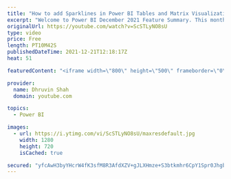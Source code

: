 ```yaml
---
title: "How to add Sparklines in Power BI Tables and Matrix Visualization?"
excerpt: "Welcome to Power BI December 2021 Feature Summary. This month Microsoft has rolled out one amazing feature for table and Matrix visual in Power BI. During this video, we will learn how we can add Sparklines for Tables and Matrix Visual? Now, we can add Sparklines for Power BI Tables and add Matrix. We"
originalUrl: https://youtube.com/watch?v=ScSTLyNO8sU
type: video
price: Free
length: PT10M42S
publishedDateTime: 2021-12-21T12:18:17Z
heat: 51

featuredContent: "<iframe width=\"800\" height=\"500\" frameborder=\"0\" src=\"https://www.youtube.com/embed/ScSTLyNO8sU\" allow=\"accelerometer; autoplay; encrypted-media; gyroscope; picture-in-picture\" allowfullscreen></iframe>"

provider:
  name: Dhruvin Shah
  domain: youtube.com

topics:
  - Power BI

images:
  - url: https://i.ytimg.com/vi/ScSTLyNO8sU/maxresdefault.jpg
    width: 1280
    height: 720
    isCached: true

secured: "yfcAwH3byYHcrW4fK3sfM8R3AfdXZV+gJLXHmze+S3btkmhr6CpY1Spr0JhgbwU3LryBhdvxCfw82pJBOzD16mB0TXRzBXlP1kLbIeOJ4k26harIBfAkGnG/uQei/53PD9RDs4K3EjsllKiH9P2HNgnfawXXGXRbXMHdty7dqvL3L0Mgwc9ufrwoRSBV14S0SV+kEGz9WLOerrl0ypObQZFyVO/gwFz0aSd7gUig9U9VVa4L6XyS1AVjZwZAemQb/oTYvfMTyiKqBvO4VR1aUY8L3jIuL1apO3wVENi4dF6ZmbAR82m2hV2/C5E7I96x/Uw75QtrME7TVPAvUGHJbagiYoqGNVaB2vmMKuXC47atJqsgBE0i7mLalGVakv8aw9Ma1siNQzsKvnJ/RDvRiws07YhZKbtu+qTl6MpSmkw=;KVOqzRfBsoJLKQwI02Fb4w=="
---
```


